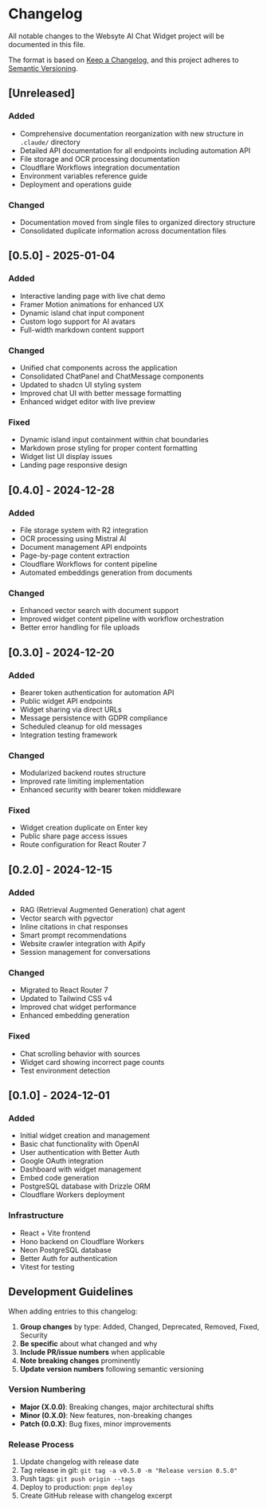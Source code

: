 # Changelog

All notable changes to the Websyte AI Chat Widget project will be documented in this file.

The format is based on [Keep a Changelog](https://keepachangelog.com/en/1.0.0/),
and this project adheres to [Semantic Versioning](https://semver.org/spec/v2.0.0.html).

## [Unreleased]

### Added
- Comprehensive documentation reorganization with new structure in `.claude/` directory
- Detailed API documentation for all endpoints including automation API
- File storage and OCR processing documentation
- Cloudflare Workflows integration documentation
- Environment variables reference guide
- Deployment and operations guide

### Changed
- Documentation moved from single files to organized directory structure
- Consolidated duplicate information across documentation files

## [0.5.0] - 2025-01-04

### Added
- Interactive landing page with live chat demo
- Framer Motion animations for enhanced UX
- Dynamic island chat input component
- Custom logo support for AI avatars
- Full-width markdown content support

### Changed
- Unified chat components across the application
- Consolidated ChatPanel and ChatMessage components
- Updated to shadcn UI styling system
- Improved chat UI with better message formatting
- Enhanced widget editor with live preview

### Fixed
- Dynamic island input containment within chat boundaries
- Markdown prose styling for proper content formatting
- Widget list UI display issues
- Landing page responsive design

## [0.4.0] - 2024-12-28

### Added
- File storage system with R2 integration
- OCR processing using Mistral AI
- Document management API endpoints
- Page-by-page content extraction
- Cloudflare Workflows for content pipeline
- Automated embeddings generation from documents

### Changed
- Enhanced vector search with document support
- Improved widget content pipeline with workflow orchestration
- Better error handling for file uploads

## [0.3.0] - 2024-12-20

### Added
- Bearer token authentication for automation API
- Public widget API endpoints
- Widget sharing via direct URLs
- Message persistence with GDPR compliance
- Scheduled cleanup for old messages
- Integration testing framework

### Changed
- Modularized backend routes structure
- Improved rate limiting implementation
- Enhanced security with bearer token middleware

### Fixed
- Widget creation duplicate on Enter key
- Public share page access issues
- Route configuration for React Router 7

## [0.2.0] - 2024-12-15

### Added
- RAG (Retrieval Augmented Generation) chat agent
- Vector search with pgvector
- Inline citations in chat responses
- Smart prompt recommendations
- Website crawler integration with Apify
- Session management for conversations

### Changed
- Migrated to React Router 7
- Updated to Tailwind CSS v4
- Improved chat widget performance
- Enhanced embedding generation

### Fixed
- Chat scrolling behavior with sources
- Widget card showing incorrect page counts
- Test environment detection

## [0.1.0] - 2024-12-01

### Added
- Initial widget creation and management
- Basic chat functionality with OpenAI
- User authentication with Better Auth
- Google OAuth integration
- Dashboard with widget management
- Embed code generation
- PostgreSQL database with Drizzle ORM
- Cloudflare Workers deployment

### Infrastructure
- React + Vite frontend
- Hono backend on Cloudflare Workers
- Neon PostgreSQL database
- Better Auth for authentication
- Vitest for testing

## Development Guidelines

When adding entries to this changelog:

1. **Group changes** by type: Added, Changed, Deprecated, Removed, Fixed, Security
2. **Be specific** about what changed and why
3. **Include PR/issue numbers** when applicable
4. **Note breaking changes** prominently
5. **Update version numbers** following semantic versioning

### Version Numbering

- **Major (X.0.0)**: Breaking changes, major architectural shifts
- **Minor (0.X.0)**: New features, non-breaking changes
- **Patch (0.0.X)**: Bug fixes, minor improvements

### Release Process

1. Update changelog with release date
2. Tag release in git: `git tag -a v0.5.0 -m "Release version 0.5.0"`
3. Push tags: `git push origin --tags`
4. Deploy to production: `pnpm deploy`
5. Create GitHub release with changelog excerpt